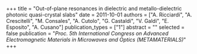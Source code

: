 +++
title = "Out-of-plane resonances in dielectric and metallo-dielectric photonic quasi-crystal slabs"
date = 2011-10-01
authors = ["A. Ricciardi", "A. Crescitelli", "M. Consales", "A. Cutolo", "G. Castaldi", "V. Galdi", "E. Esposito", "A. Cusano"]
publication_types = ["1"]
abstract = ""
selected = false
publication = "*Proc. 5th International Congress on Advanced Electromagnetic Materials in Microwaves and Optics (METAMATERIALS)*"
+++

